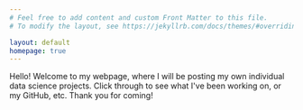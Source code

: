 ```yaml
---
# Feel free to add content and custom Front Matter to this file.
# To modify the layout, see https://jekyllrb.com/docs/themes/#overriding-theme-defaults

layout: default
homepage: true
---
```


Hello! Welcome to my webpage, where I will be posting my own individual data science projects. Click through to see what I've been working on, or my GitHub, etc. Thank you for coming! 
